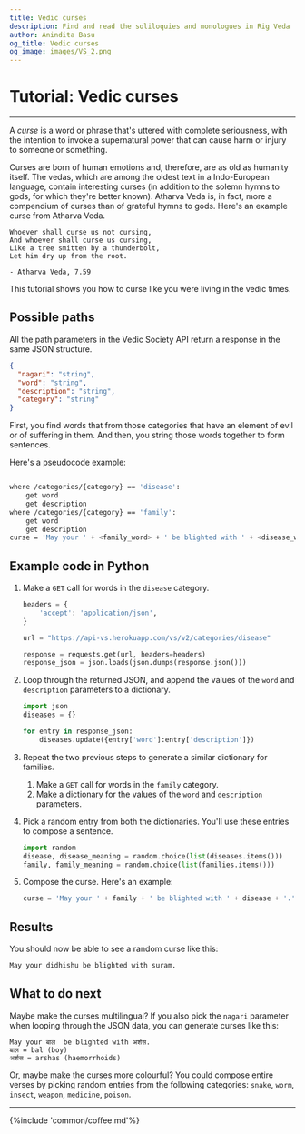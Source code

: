 ```yaml
---
title: Vedic curses
description: Find and read the soliloquies and monologues in Rig Veda
author: Anindita Basu
og_title: Vedic curses
og_image: images/VS_2.png
---
```


# Tutorial: Vedic curses

<hr/>

A _curse_ is a word or phrase that's uttered with complete seriousness, with the intention to invoke a supernatural power that can cause harm or injury to someone or something.

Curses are born of human emotions and, therefore, are as old as humanity itself. The vedas, which are among the oldest text in a Indo-European language, contain interesting curses (in addition to the solemn hymns to gods, for which they're better known).  Atharva Veda is, in fact, more a compendium of curses than of grateful hymns to gods. Here's an example curse from Atharva Veda.

```text
Whoever shall curse us not cursing, 
And whoever shall curse us cursing, 
Like a tree smitten by a thunderbolt, 
Let him dry up from the root.

- Atharva Veda, 7.59
```

This tutorial shows you how to curse like you were living in the vedic times.

## Possible paths

All the path parameters in the Vedic Society API return a response in the same JSON structure.

```json
{
  "nagari": "string",
  "word": "string",
  "description": "string",
  "category": "string"
}
```

First, you find words that from those categories that have an element of evil or of suffering in them. And then, you string those words together to form sentences. 

Here's a pseudocode example:

```bash

where /categories/{category} == 'disease':
	get word
	get description
where /categories/{category} == 'family':
	get word
	get description
curse = 'May your ' + <family_word> + ' be blighted with ' + <disease_word> + '.

```

## Example code in Python

1.  Make a `GET` call for words in the `disease` category.

    ```python
	headers = {
	    'accept': 'application/json',
	}

	url = "https://api-vs.herokuapp.com/vs/v2/categories/disease"

	response = requests.get(url, headers=headers)
	response_json = json.loads(json.dumps(response.json()))
	```

1.  Loop through the returned JSON, and append the values of the `word` and `description` parameters to a dictionary.

    ```python hl_lines="5"
	import json
	diseases = {}
	
	for entry in response_json:
        diseases.update({entry['word']:entry['description']})
	```

1.  Repeat the two previous steps to generate a similar dictionary for families.
    1.  Make a `GET` call for words in the `family` category.
	1.  Make a dictionary for the values of the `word` and `description` parameters.
1.  Pick a random entry from both the dictionaries. You'll use these entries to compose a sentence.

    ```python
	import random
	disease, disease_meaning = random.choice(list(diseases.items()))
	family, family_meaning = random.choice(list(families.items()))
	```
	
1.  Compose the curse. Here's an example:

    ```python
	curse = 'May your ' + family + ' be blighted with ' + disease + '.'
	```

## Results

You should now be able to see a random curse like this:

```bash
May your didhishu be blighted with suram.
```

## What to do next

Maybe make the curses multilingual? If you also pick the `nagari` parameter when looping through the JSON data, you can generate curses like this:

```shell
May your बाल  be blighted with अर्शस.
बाल = bal (boy)
अर्शस = arshas (haemorrhoids)
```

Or, maybe make the curses more colourful? You could compose entire verses by picking random entries from the following categories: `snake`, `worm`, `insect`, `weapon`, `medicine`, `poison`.


<hr/>

{%include 'common/coffee.md'%}
